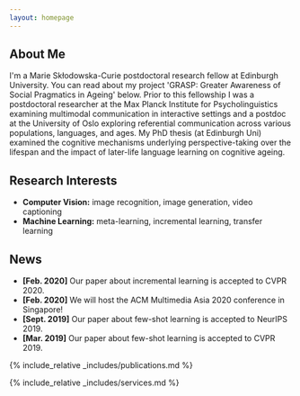 ```yaml
---
layout: homepage
---
```


## About Me

I'm a Marie Skłodowska-Curie postdoctoral research fellow at Edinburgh University. You can read about my project 'GRASP: Greater Awareness of Social Pragmatics in Ageing' below. Prior to this fellowship I was a postdoctoral researcher at the Max Planck Institute for Psycholinguistics examining multimodal communication in interactive settings and a postdoc at the University of Oslo exploring referential communication across various populations, languages, and ages. My PhD thesis (at Edinburgh Uni) examined the cognitive mechanisms underlying perspective-taking over the lifespan and the impact of later-life language learning on cognitive ageing. 

										
## Research Interests

- **Computer Vision:** image recognition, image generation, video captioning
- **Machine Learning:** meta-learning, incremental learning, transfer learning

## News

- **[Feb. 2020]** Our paper about incremental learning is accepted to CVPR 2020.
- **[Feb. 2020]** We will host the ACM Multimedia Asia 2020 conference in Singapore!
- **[Sept. 2019]** Our paper about few-shot learning is accepted to NeurIPS 2019.
- **[Mar. 2019]** Our paper about few-shot learning is accepted to CVPR 2019.

{% include_relative _includes/publications.md %}

{% include_relative _includes/services.md %}
